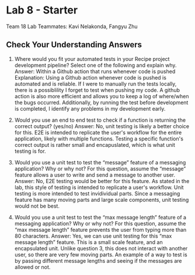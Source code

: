 # Lab 8 - Starter

Team 18 Lab Teammates: Kavi Nelakonda, Fangyu Zhu

## Check Your Understanding Answers

1) Where would you fit your automated tests in your Recipe project development pipeline? Select one of the following and explain why.
Answer: Within a Github action that runs whenever code is pushed 
Explanation: Using a Github action whenever code is pushed is automated and is reliable. If I were to manually run the tests locally, there is a possiblility I forget to test when pushing my code. A github action is also more efficient and allows you to keep a log of where/when the bugs occurred. Additionally, by running the test before development is completed, I identify any problems in my development early. 

2) Would you use an end to end test to check if a function is returning the correct output? (yes/no)
Answer: No, unit testing is likely a better choice for this. E2E is intended to replicate the user's workflow for the entire application, likely with multiple functions. Testing a specific function's correct output is rather small and encapuslated, which is what unit testing is for.

3) Would you use a unit test to test the “message” feature of a messaging application? Why or why not? For this question, assume the “message” feature allows a user to write and send a message to another user.
Answer: No, E2E testing would be better for this feature. As stated in the lab, this style of testing is intended to replicate a user's workflow. Unit testing is more intended to test invidividual parts. Since a messaging feature has many moving parts and large scale components, unit testing would not be best.

4) Would you use a unit test to test the “max message length” feature of a messaging application? Why or why not? For this question, assume the “max message length” feature prevents the user from typing more than 80 characters.
Answer: Yes, we can use unit testing for this “max message length” feature. This is a small scale feature, and an encapsulated unit. Unlike question 3, this does not interact with another user, so there are very few moving parts. An example of a way to test is by passing different message lengths and seeing if the messages are allowed or not.



